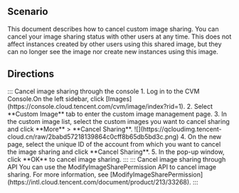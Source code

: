 ## Scenario
This document describes how to cancel custom image sharing. You can cancel your image sharing status with other users at any time. This does not affect instances created by other users using this shared image, but they can no longer see the image nor create new instances using this image.

## Directions
<dx-tabs>
::: Cancel image sharing through the console
 1. Log in to the CVM Console.On the left sidebar, click [Images](https://console.cloud.tencent.com/cvm/image/index?rid=1).
 2. Select **Custom Image** tab to enter the custom image management page.
 3. In the custom image list, select the custom images you want to cancel sharing and click **More** > **Cancel Sharing**.
![](https://qcloudimg.tencent-cloud.cn/raw/2babd57218139864c0cff8b65db5bd3c.png)
 4. On the new page, select the unique ID of the account from which you want to cancel the image sharing and click **Cancel Sharing**.
 5. In the pop-up window, click **OK** to cancel image sharing.
:::
:::  Cancel image sharing through API
You can use the ModifyImageSharePermission API to cancel image sharing. For more information, see [ModifyImageSharePermission](https://intl.cloud.tencent.com/document/product/213/33268).
:::
</dx-tabs>
